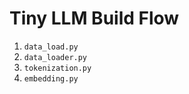 # Tiny LLM Build Flow

1. `data_load.py`
2. `data_loader.py`
3. `tokenization.py`
4. `embedding.py`
